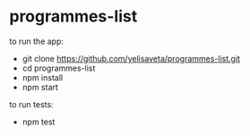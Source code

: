 # programmes-list

to run the app:
 - git clone https://github.com/yelisaveta/programmes-list.git
 - cd programmes-list
 - npm install
 - npm start

to run tests:
 - npm test
